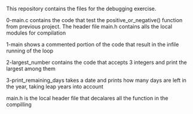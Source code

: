 This repository contains the files for the debugging exercise.



0-main.c contains the code that test the positive_or_negative() function from previous project. The header file main.h contains alls the local modules for compilation



1-main shows a commented portion of the code that result in the infile running of the loop



2-largest_number contains the code that accepts 3 integers and print the largest among them



3-print_remaining_days takes a date and prints how many days are left in the year, taking leap years into account



main.h is the local header file that decalares all the function in the compilling
